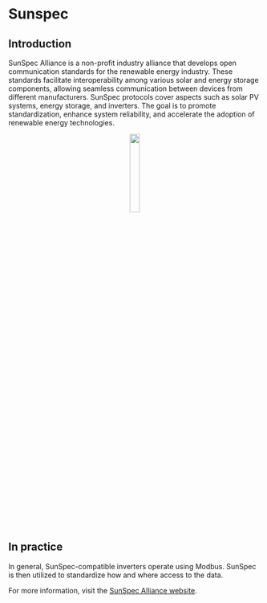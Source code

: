 # Sunspec

## Introduction

SunSpec Alliance is a non-profit industry alliance that develops open communication standards for the renewable energy industry. These standards facilitate interoperability among various solar and energy storage components, allowing seamless communication between devices from different manufacturers. SunSpec protocols cover aspects such as solar PV systems, energy storage, and inverters. The goal is to promote standardization, enhance system reliability, and accelerate the adoption of renewable energy technologies.

<div align=center>
<img width="20%" src="./img/pv/sunspec.jpg"/>
</div>

## In practice

In general, SunSpec-compatible inverters operate using Modbus. SunSpec is then utilized to standardize how and where access to the data.


For more information, visit the [SunSpec Alliance website](https://sunspec.org/).